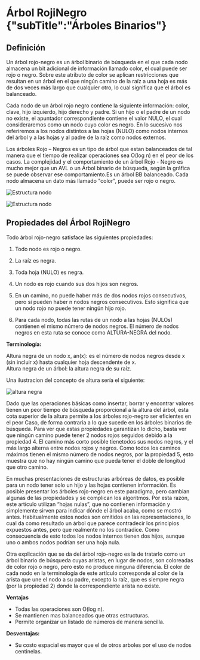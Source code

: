 # Árbol RojiNegro {"subTitle":"Árboles Binarios"}

## Definición

Un árbol rojo-negro es un árbol binario de búsqueda en el que cada nodo almacena un bit adicional de información llamado color, el cual puede ser rojo o negro. Sobre este atributo de color se aplican restricciones que resultan en un árbol en el que ningún camino de la raíz a una hoja es más de dos veces más largo que cualquier otro, lo cual significa que el árbol es balanceado.  
  
Cada nodo de un árbol rojo negro contiene la siguiente información: color, clave, hijo izquierdo, hijo derecho y padre. Si un hijo o el padre de un nodo no existe, el apuntador correspondiente contiene el valor NULO, el cual consideraremos como un nodo cuyo color es negro. En lo sucesivo nos referiremos a los nodos distintos a las hojas (NULO) como nodos internos del árbol y a las hojas y al padre de la raíz como nodos externos.  
  
Los árboles Rojo – Negros es un tipo de árbol que estan balanceados de tal manera que el tiempo de realizar operaciones sea O(log n) en el peor de los casos. La complejidad y el comportamiento de un árbol Rojo - Negro es mucho mejor que un AVL o un Árbol binario de búsqueda, según la gráfica se puede observar ese comportamiento.Es un árbol BB balanceado. Cada nodo almacena un dato más llamado "color", puede ser rojo o negro.

![Estructura nodo](/assets/images/red-black-tree/arn_1.jpg)
  

![Estructura nodo](/assets/images/red-black-tree/arn_2.png)

## Propiedades del Árbol RojiNegro

Todo árbol rojo-negro satisface las siguientes propiedades:  

1.  Todo nodo es rojo o negro.
2.  La raíz es negra.  
    
3.  Toda hoja (NULO) es negra.  
    
4.  Un nodo es rojo cuando sus dos hijos son negros.  
    
5.  En un camino, no puede haber más de dos nodos rojos consecutivos, pero sí pueden haber n nodos negros consecutivos. Esto significa que un nodo rojo no puede tener ningún hijo rojo.  
    
6.  Para cada nodo, todas las rutas de un nodo a las hojas (NULOs) contienen el mismo número de nodos negros. El número de nodos negros en esta ruta se conoce como ALTURA-NEGRA del nodo.

**Terminología:** 

Altura negra de un nodo x, an(x): es el número de nodos negros desde x (sin incluir x) hasta cualquier hoja descendente de x.  
Altura negra de un árbol: la altura negra de su raíz.  
  
Una ilustracion del concepto de altura sería el siguiente:  

![altura negra](/assets/images/red-black-tree/arn_3.jpg)

  
Dado que las operaciones básicas como insertar, borrar y encontrar valores tienen un peor tiempo de búsqueda proporcional a la altura del árbol, esta cota superior de la altura permite a los árboles rojo-negro ser eficientes en el peor Caso, de forma contraria a lo que sucede en los árboles binarios de búsqueda. Para ver que estas propiedades garantizan lo dicho, basta ver que ningún camino puede tener 2 nodos rojos seguidos debido a la propiedad 4. El camino más corto posible tienetodos sus nodos negros, y el más largo alterna entre nodos rojos y negros. Como todos los caminos máximos tienen el mismo número de nodos negros, por la propiedad 5, esto muestra que no hay ningún camino que pueda tener el doble de longitud que otro camino.  
  
En muchas presentaciones de estructuras arbóreas de datos, es posible para un nodo tener solo un hijo y las hojas contienen información. Es posible presentar los árboles rojo-negro en este paradigma, pero cambian algunas de las propiedades y se complican los algoritmos. Por esta razón, este artículo utilizan “hojas nulas”, que no contienen información y simplemente sirven para indicar dónde el árbol acaba, como se mostró antes. Habitualmente estos nodos son omitidos en las representaciones, lo cual da como resultado un árbol que parece contradecir los principios expuestos antes, pero que realmente no los contradice. Como consecuencia de esto todos los nodos internos tienen dos hijos, aunque uno o ambos nodos podrían ser una hoja nula.  
  
Otra explicación que se da del árbol rojo-negro es la de tratarlo como un árbol binario de búsqueda cuyas aristas, en lugar de nodos, son coloreadas de color rojo o negro, pero esto no produce ninguna diferencia. El color de cada nodo en la terminología de este artículo corresponde al color de la arista que une el nodo a su padre, excepto la raíz, que es siempre negra (por la propiedad 2) donde la correspondiente arista no existe.  
  
**Ventajas**  

*   Todas las operaciones son O(log n).
*   Se mantienen mas balanceados que otras estructuras.
*   Permite organizar un listado de números de manera sencilla.

  
**Desventajas:**  

*   Su costo espacial es mayor que el de otros arboles por el uso de nodos centinelas.
